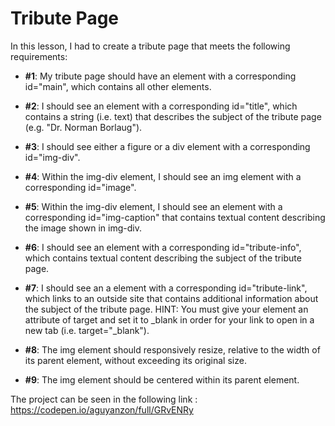 # Tribute Page
In this lesson, I had to create a tribute page that meets the following requirements:
* **#1**: My tribute page should have an element with a corresponding id="main", which contains all other elements.

* **#2**: I should see an element with a corresponding id="title", which contains a string (i.e. text) that describes the subject of the tribute page (e.g. "Dr. Norman Borlaug").

* **#3**: I should see either a figure or a div element with a corresponding id="img-div".

* **#4**: Within the img-div element, I should see an img element with a corresponding id="image".

* **#5**: Within the img-div element, I should see an element with a corresponding id="img-caption" that contains textual content describing the image shown in img-div.

* **#6**: I should see an element with a corresponding id="tribute-info", which contains textual content describing the subject of the tribute page.

* **#7**: I should see an a element with a corresponding id="tribute-link", which links to an outside site that contains additional information about the subject of the tribute page. HINT: You must give your element an attribute of target and set it to _blank in order for your link to open in a new tab (i.e. target="_blank").

* **#8**: The img element should responsively resize, relative to the width of its parent element, without exceeding its original size.

* **#9**: The img element should be centered within its parent element.

The project can be seen in the following link : https://codepen.io/aguyanzon/full/GRvENRy
